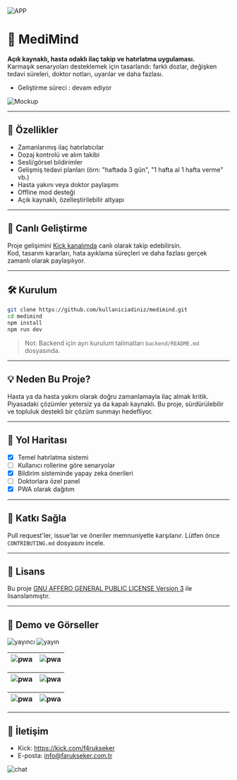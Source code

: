 ![APP](.previews/app.png)

# 💊 MediMind

**Açık kaynaklı, hasta odaklı ilaç takip ve hatırlatma uygulaması.**  
Karmaşık senaryoları desteklemek için tasarlandı: farklı dozlar, değişken tedavi süreleri, doktor notları, uyarılar ve daha fazlası.

- Geliştirme süreci : devam ediyor


![Mockup](.previews/Mockup.png)

---

## 🚀 Özellikler

- Zamanlanmış ilaç hatırlatıcılar
- Dozaj kontrolü ve alım takibi
- Sesli/görsel bildirimler
- Gelişmiş tedavi planları (örn: "haftada 3 gün", "1 hafta al 1 hafta verme" vb.)
- Hasta yakını veya doktor paylaşımı
- Offline mod desteği
- Açık kaynaklı, özelleştirilebilir altyapı

---

## 🎥 Canlı Geliştirme

Proje gelişimini [Kick kanalımda](https://kick.com/f4rukseker) canlı olarak takip edebilirsin.  
Kod, tasarım kararları, hata ayıklama süreçleri ve daha fazlası gerçek zamanlı olarak paylaşılıyor.

---

## 🛠️ Kurulum

```bash
git clone https://github.com/kullaniciadiniz/medimind.git
cd medimind
npm install
npm run dev
````

> Not: Backend için ayrı kurulum talimatları `backend/README.md` dosyasında.

---

## 💡 Neden Bu Proje?

Hasta ya da hasta yakını olarak doğru zamanlamayla ilaç almak kritik.
Piyasadaki çözümler yetersiz ya da kapalı kaynaklı. Bu proje, sürdürülebilir ve topluluk destekli bir çözüm sunmayı hedefliyor.

---

## 📌 Yol Haritası

* [x] Temel hatırlatma sistemi
* [ ] Kullanıcı rollerine göre senaryolar
* [x] Bildirim sisteminde yapay zeka önerileri
* [ ] Doktorlara özel panel
* [x] PWA olarak dağıtım

---

## 🤝 Katkı Sağla

Pull request'ler, issue'lar ve öneriler memnuniyetle karşılanır.
Lütfen önce `CONTRIBUTING.md` dosyasını incele.

---

## 📝 Lisans

Bu proje [GNU AFFERO GENERAL PUBLIC LICENSE Version 3](LICENSE) ile lisanslanmıştır.

---

## 📱 Demo ve Görseller

![yayıncı](.previews/streamer.png)
![yayın](.previews/streams.png)

| ![pwa](.previews/home.png) | ![pwa](.previews/settings.png) |
|---|---

| ![pwa](.previews/water_tracking.png) | ![pwa](.previews/weight_tracking.png) |
|---|---

| ![pwa](.previews/add_weight.png) | ![pwa](.previews/change_language.png) |
|---|---

---

## 📧 İletişim

* Kick: https://kick.com/f4rukseker
* E-posta: [info@farukseker.com.tr](mailto:info@farukseker.com.tr)

![chat](.previews/chat.png)
